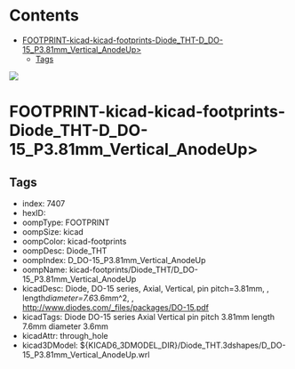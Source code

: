 



Contents
========

* [FOOTPRINT-kicad-kicad-footprints-Diode_THT-D_DO-15_P3.81mm_Vertical_AnodeUp>](#footprint-kicad-kicad-footprints-diode_tht-d_do-15_p381mm_vertical_anodeup)
	* [Tags](#tags)
  
![][im]
# FOOTPRINT-kicad-kicad-footprints-Diode_THT-D_DO-15_P3.81mm_Vertical_AnodeUp>

## Tags

- index: 7407
- hexID: 
- oompType: FOOTPRINT
- oompSize: kicad
- oompColor: kicad-footprints
- oompDesc: Diode_THT
- oompIndex: D_DO-15_P3.81mm_Vertical_AnodeUp
- oompName: kicad-footprints/Diode_THT/D_DO-15_P3.81mm_Vertical_AnodeUp
- kicadDesc: Diode, DO-15 series, Axial, Vertical, pin pitch=3.81mm, , length*diameter=7.6*3.6mm^2, , http://www.diodes.com/_files/packages/DO-15.pdf
- kicadTags: Diode DO-15 series Axial Vertical pin pitch 3.81mm  length 7.6mm diameter 3.6mm
- kicadAttr: through_hole
- kicad3DModel: ${KICAD6_3DMODEL_DIR}/Diode_THT.3dshapes/D_DO-15_P3.81mm_Vertical_AnodeUp.wrl



[im]: image.png
